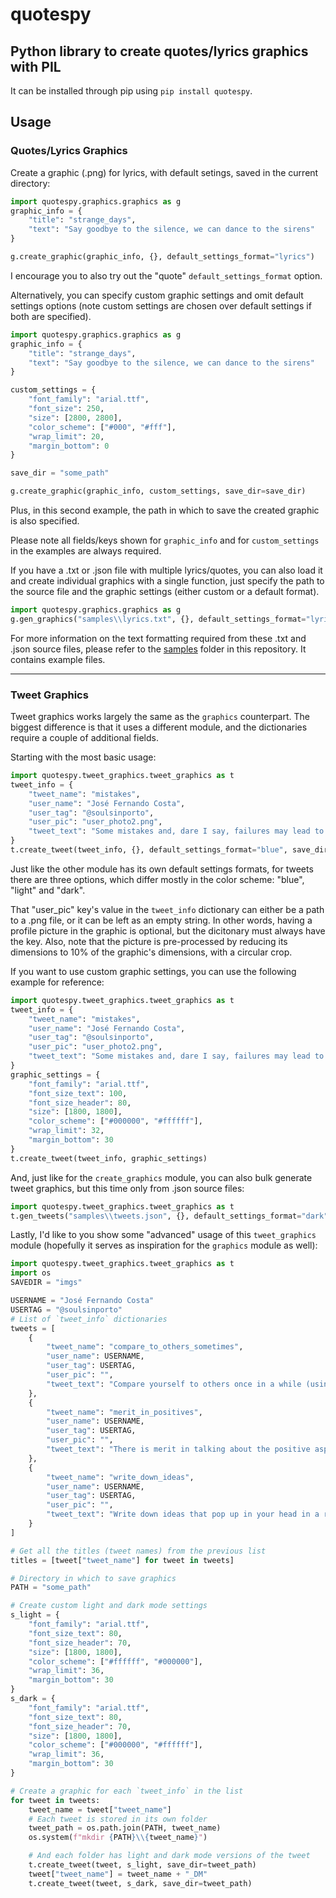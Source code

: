 # quotespy

## Python library to create quotes/lyrics graphics with PIL

It can be installed through pip using `pip install quotespy`.

## Usage

### Quotes/Lyrics Graphics

Create a graphic (.png) for lyrics, with default setings, saved in the current directory:

```python
import quotespy.graphics.graphics as g
graphic_info = {
    "title": "strange_days", 
    "text": "Say goodbye to the silence, we can dance to the sirens"
}

g.create_graphic(graphic_info, {}, default_settings_format="lyrics")
```

I encourage you to also try out the "quote" `default_settings_format` option.

Alternatively, you can specify custom graphic settings and omit default settings options (note custom settings are chosen over default settings if both are specified).

```python
import quotespy.graphics.graphics as g
graphic_info = {
    "title": "strange_days", 
    "text": "Say goodbye to the silence, we can dance to the sirens"
}

custom_settings = {
    "font_family": "arial.ttf", 
    "font_size": 250, 
    "size": [2800, 2800], 
    "color_scheme": ["#000", "#fff"], 
    "wrap_limit": 20, 
    "margin_bottom": 0
}

save_dir = "some_path"

g.create_graphic(graphic_info, custom_settings, save_dir=save_dir)
```
Plus, in this second example, the path in which to save the created graphic is also specified. 

Please note all fields/keys shown for `graphic_info` and for `custom_settings` in the examples are always required.

If you have a .txt or .json file with multiple lyrics/quotes, you can also load it and create individual graphics with a single function, just specify the path to the source file and the graphic settings (either custom or a default format).

```python
import quotespy.graphics.graphics as g
g.gen_graphics("samples\\lyrics.txt", {}, default_settings_format="lyrics", save_dir="some_path")
```

For more information on the text formatting required from these .txt and .json source files, please refer to the [samples]() folder in this repository. It contains example files.

---

### Tweet Graphics

Tweet graphics works largely the same as the `graphics` counterpart. The biggest difference is that it uses a different module, and the dictionaries require a couple of additional fields.

Starting with the most basic usage:

```python
import quotespy.tweet_graphics.tweet_graphics as t
tweet_info = {
    "tweet_name": "mistakes",
    "user_name": "José Fernando Costa",
    "user_tag": "@soulsinporto",
    "user_pic": "user_photo2.png",
    "tweet_text": "Some mistakes and, dare I say, failures may lead to results you had never thought you could achieve."
}
t.create_tweet(tweet_info, {}, default_settings_format="blue", save_dir="some_path")
```
Just like the other module has its own default settings formats, for tweets there are three options, which differ mostly in the color scheme: "blue", "light" and "dark".

That "user_pic" key's value in the `tweet_info` dictionary can either be a path to a .png file, or it can be left as an empty string. In other words, having a profile picture in the graphic is optional, but the dicitonary must always have the key. Also, note that the picture is pre-processed by reducing its dimensions to 10% of the graphic's dimensions, with a circular crop.

If you want to use custom graphic settings, you can use the following example for reference:

```python
import quotespy.tweet_graphics.tweet_graphics as t
tweet_info = {
    "tweet_name": "mistakes",
    "user_name": "José Fernando Costa",
    "user_tag": "@soulsinporto",
    "user_pic": "user_photo2.png",
    "tweet_text": "Some mistakes and, dare I say, failures may lead to results you had never thought you could achieve."
}
graphic_settings = {
    "font_family": "arial.ttf",
    "font_size_text": 100,
    "font_size_header": 80,
    "size": [1800, 1800],
    "color_scheme": ["#000000", "#ffffff"],
    "wrap_limit": 32,
    "margin_bottom": 30
}
t.create_tweet(tweet_info, graphic_settings)
```

And, just like for the `create_graphics` module, you can also bulk generate tweet graphics, but this time only from .json source files:

```python
import quotespy.tweet_graphics.tweet_graphics as t
t.gen_tweets("samples\\tweets.json", {}, default_settings_format="dark")
```

Lastly, I'd like to you show some "advanced" usage of this `tweet_graphics` module (hopefully it serves as inspiration for the `graphics` module as well):

```python
import quotespy.tweet_graphics.tweet_graphics as t
import os
SAVEDIR = "imgs"

USERNAME = "José Fernando Costa"
USERTAG = "@soulsinporto"
# List of `tweet_info` dictionaries
tweets = [
    {
        "tweet_name": "compare_to_others_sometimes",
        "user_name": USERNAME,
        "user_tag": USERTAG,
        "user_pic": "",
        "tweet_text": "Compare yourself to others once in a while (using a reasonable scale!). If you completely isolate yourself you will end up working aimlessly without ever knowing when it is enough or how much you've improved."
    },
    {
        "tweet_name": "merit_in_positives",
        "user_name": USERNAME,
        "user_tag": USERTAG,
        "user_pic": "",
        "tweet_text": "There is merit in talking about the positive aspects of terrible situations. It helps those going through the experience to see a glimpse of light at the end of the tunnel and it may help others who go through the same experience in the future."
    },
    {
        "tweet_name": "write_down_ideas",
        "user_name": USERNAME,
        "user_tag": USERTAG,
        "user_pic": "",
        "tweet_text": "Write down ideas that pop up in your head in a reliable place (note-taking app, physical notebook, etc.). We often come up with the ideas or inspiration we are looking for when we least expect it, but it's easy to let them escape."
    }
]

# Get all the titles (tweet names) from the previous list
titles = [tweet["tweet_name"] for tweet in tweets]

# Directory in which to save graphics
PATH = "some_path"

# Create custom light and dark mode settings
s_light = {
    "font_family": "arial.ttf",
    "font_size_text": 80,
    "font_size_header": 70,
    "size": [1800, 1800],
    "color_scheme": ["#ffffff", "#000000"],
    "wrap_limit": 36,
    "margin_bottom": 30
}
s_dark = {
    "font_family": "arial.ttf",
    "font_size_text": 80,
    "font_size_header": 70,
    "size": [1800, 1800],
    "color_scheme": ["#000000", "#ffffff"],
    "wrap_limit": 36,
    "margin_bottom": 30
}

# Create a graphic for each `tweet_info` in the list
for tweet in tweets:
    tweet_name = tweet["tweet_name"]
    # Each tweet is stored in its own folder
    tweet_path = os.path.join(PATH, tweet_name)
    os.system(f"mkdir {PATH}\\{tweet_name}")

    # And each folder has light and dark mode versions of the tweet
    t.create_tweet(tweet, s_light, save_dir=tweet_path)
    tweet["tweet_name"] = tweet_name + "_DM"
    t.create_tweet(tweet, s_dark, save_dir=tweet_path)
```
